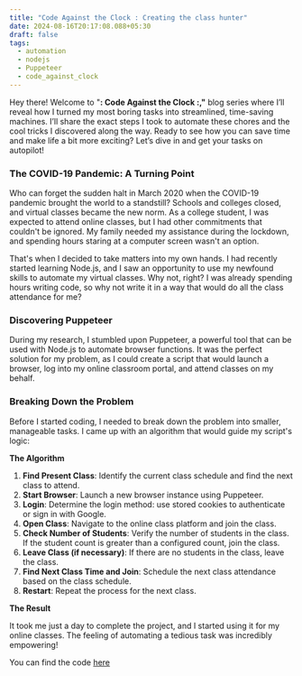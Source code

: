 ```yaml
---
title: "Code Against the Clock : Creating the class hunter"
date: 2024-08-16T20:17:08.088+05:30
draft: false
tags:
  - automation
  - nodejs
  - Puppeteer
  - code_against_clock
---
```



Hey there! Welcome to "**: Code Against the Clock :,"** blog series where I’ll reveal how I turned my most boring tasks into streamlined, time-saving machines. I’ll share the exact steps I took to automate these chores and the cool tricks I discovered along the way. Ready to see how you can save time and make life a bit more exciting? Let’s dive in and get your tasks on autopilot!

### **The COVID-19 Pandemic: A Turning Point**

Who can forget the sudden halt in March 2020 when the COVID-19 pandemic brought the world to a standstill? Schools and colleges closed, and virtual classes became the new norm. As a college student, I was expected to attend online classes, but I had other commitments that couldn't be ignored. My family needed my assistance during the lockdown, and spending hours staring at a computer screen wasn't an option.

That's when I decided to take matters into my own hands. I had recently started learning Node.js, and I saw an opportunity to use my newfound skills to automate my virtual classes. Why not, right? I was already spending hours writing code, so why not write it in a way that would do all the class attendance for me?

### **Discovering Puppeteer**

During my research, I stumbled upon Puppeteer, a powerful tool that can be used with Node.js to automate browser functions. It was the perfect solution for my problem, as I could create a script that would launch a browser, log into my online classroom portal, and attend classes on my behalf.

### **Breaking Down the Problem**

Before I started coding, I needed to break down the problem into smaller, manageable tasks. I came up with an algorithm that would guide my script's logic:

**The Algorithm**

1. **Find Present Class**: Identify the current class schedule and find the next class to attend.
2. **Start Browser**: Launch a new browser instance using Puppeteer.
3. **Login**: Determine the login method: use stored cookies to authenticate or sign in with Google.
4. **Open Class**: Navigate to the online class platform and join the class.
5. **Check Number of Students**: Verify the number of students in the class. If the student count is greater than a configured count, join the class.
6. **Leave Class (if necessary)**: If there are no students in the class, leave the class.
7. **Find Next Class Time and Join**: Schedule the next class attendance based on the class schedule.
8. **Restart**: Repeat the process for the next class.

**The Result**

It took me just a day to complete the project, and I started using it for my online classes. The feeling of automating a tedious task was incredibly empowering!

You can find the code [here](https://github.com/programmerraja/ClassHunter)
